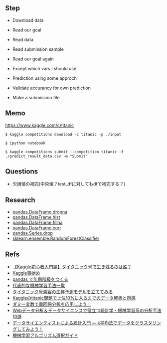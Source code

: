 ## Step

- Download data
- Read our goal
- Read data
- Read submission sample
- Read our goal again

- Except which vars I should use
- Prediction using some approch
- Validate accurancy for own prediction

- Make a submission file

## Memo

https://www.kaggle.com/c/titanic

```
$ kaggle competitions download -c titanic -p ./input
```

```
$ ipython notebook
```

```
$ kaggle competitions submit --competition titanic -f ./predict_result_data.csv -m "Submit"
```

## Questions

- 欠損値の補完(中央値？test_dfに対してもdfで補完する？)

## Research

- [pandas.DataFrame.dropna](https://pandas.pydata.org/pandas-docs/stable/generated/pandas.DataFrame.dropna.html)
- [pandas.DataFrame.hist](pandas.DataFrame.histndas.DataFrame.hist)
- [pandas.DataFrame.fillna](https://pandas.pydata.org/pandas-docs/stable/generated/pandas.DataFrame.fillna.html)
- [pandas.DataFrame.corr](https://pandas.pydata.org/pandas-docs/stable/generated/pandas.DataFrame.corr.html)
- [pandas.Series.drop](https://pandas.pydata.org/pandas-docs/stable/generated/pandas.Series.drop.html)
- [sklearn.ensemble.RandomForestClassifier](http://scikit-learn.org/stable/modules/generated/sklearn.ensemble.RandomForestClassifier.html)

## Refs

- [【Kaggle初心者入門編】タイタニック号で生き残るのは誰？](https://www.codexa.net/kaggle-titanic-beginner/)
- [Kaggle事始め](https://qiita.com/taka4sato/items/802c494fdebeaa7f43b7)
- [pandas で年齢階級をつくる](https://qiita.com/kshigeru/items/bfa8c11d1e6487c791d3)
- [代表的な機械学習手法一覧](https://qiita.com/tomomoto/items/b3fd1ec7f9b68ab6dfe2)
- [タイタニック号乗客の生存予測モデルを立ててみる](https://qiita.com/suzumi/items/8ce18bc90c942663d1e6)
- [Kaggleのtitanic問題で上位10%に入るまでのデータ解析と所感](http://www.mirandora.com/?p=1804)
- [ダミー変数で重回帰分析を応用しよう！](http://xica.net/magellan/marketing-idea/stats/abou-dummy-variable/)
- [Webデータ分析＆データサイエンスで役立つ統計学・機械学習系の分析手法10選](https://tjo.hatenablog.com/entry/2013/06/10/190508)
- [データサイエンティストによる統計入門 ― k平均法でデータをクラスタリングしてみよう！](https://employment.en-japan.com/engineerhub/entry/2018/04/10/110000)
- [機械学習アルゴリズム選択ガイド](http://www.sascom.jp/blog/2017/11/21/machine-learning-algorithm-use/)
